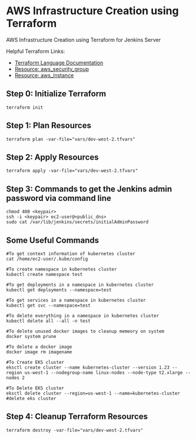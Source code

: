 # AWS Infrastructure Creation using Terraform
AWS Infrastructure Creation using Terraform for Jenkins Server

Helpful Terraform Links:
- [Terraform Language Documentation](https://www.terraform.io/docs/language/index.html)
- [Resource: aws_security_group](https://registry.terraform.io/providers/hashicorp/aws/latest/docs/resources/security_group)
- [Resource: aws_instance](https://registry.terraform.io/providers/hashicorp/aws/latest/docs/resources/instance)

## Step 0: Initialize Terraform
```
terraform init
```

## Step 1: Plan Resources
```
terraform plan -var-file="vars/dev-west-2.tfvars"
```

## Step 2: Apply Resources
```
terraform apply -var-file="vars/dev-west-2.tfvars"
```

## Step 3: Commands to get the Jenkins admin password via command line
```
chmod 400 <keypair>
ssh -i <keypair> ec2-user@<public_dns>
sudo cat /var/lib/jenkins/secrets/initialAdminPassword
```
## Some Useful Commands
```
#To get context information of kubernetes cluster
cat /home/ec2-user/.kube/config 

#To create namespace in kubernetes cluster
kubectl create namespace test

#To get deployments in a namespace in kubernetes cluster
kubectl get deployments --namespace=test 

#To get services in a namespace in kubernetes cluster
kubectl get svc --namespace=test 

#To delete everything in a namespace in kubernetes cluster
kubectl delete all --all -n test 

#To delete unused docker images to cleanup memeory on system 
docker system prune  

#To delete a docker image
docker image rm imagename  

#To Create EKS cluster
eksctl create cluster --name kubernetes-cluster --version 1.23 --region us-west-1 --nodegroup-name linux-nodes --node-type t2.xlarge --nodes 2 

#To Delete EKS cluster
eksctl delete cluster --region=us-west-1 --name=kubernetes-cluster #delete eks cluster
```

## Step 4: Cleanup Terraform Resources
```
terraform destroy -var-file="vars/dev-west-2.tfvars"
